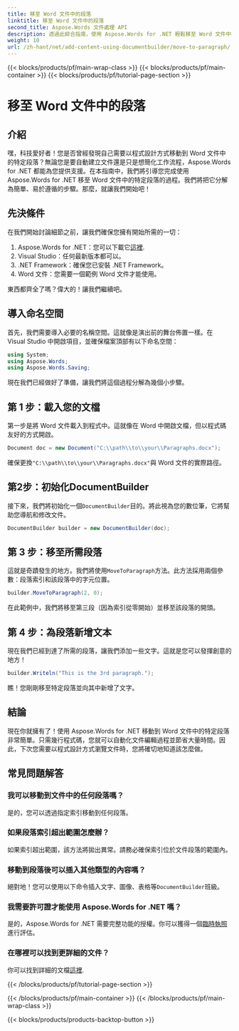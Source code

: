 ```yaml
---
title: 移至 Word 文件中的段落
linktitle: 移至 Word 文件中的段落
second_title: Aspose.Words 文件處理 API
description: 透過此綜合指南，使用 Aspose.Words for .NET 輕鬆移至 Word 文件中的特定段落。非常適合希望簡化文件工作流程的開發人員。
weight: 10
url: /zh-hant/net/add-content-using-documentbuilder/move-to-paragraph/
---
```


{{< blocks/products/pf/main-wrap-class >}}
{{< blocks/products/pf/main-container >}}
{{< blocks/products/pf/tutorial-page-section >}}

# 移至 Word 文件中的段落

## 介紹

嘿，科技愛好者！您是否曾經發現自己需要以程式設計方式移動到 Word 文件中的特定段落？無論您是要自動建立文件還是只是想簡化工作流程，Aspose.Words for .NET 都能為您提供支援。在本指南中，我們將引導您完成使用 Aspose.Words for .NET 移至 Word 文件中的特定段落的過程。我們將把它分解為簡單、易於遵循的步驟。那麼，就讓我們開始吧！

## 先決條件

在我們開始討論細節之前，讓我們確保您擁有開始所需的一切：

1.  Aspose.Words for .NET：您可以下載它[這裡](https://releases.aspose.com/words/net/).
2. Visual Studio：任何最新版本都可以。
3. .NET Framework：確保您已安裝 .NET Framework。
4. Word 文件：您需要一個範例 Word 文件才能使用。

東西都齊全了嗎？偉大的！讓我們繼續吧。

## 導入命名空間

首先，我們需要導入必要的名稱空間。這就像是演出前的舞台佈置一樣。在 Visual Studio 中開啟項目，並確保檔案頂部有以下命名空間：

```csharp
using System;
using Aspose.Words;
using Aspose.Words.Saving;
```

現在我們已經做好了準備，讓我們將這個過程分解為幾個小步驟。

## 第 1 步：載入您的文檔

第一步是將 Word 文件載入到程式中。這就像在 Word 中開啟文檔，但以程式碼友好的方式開啟。

```csharp
Document doc = new Document("C:\\path\\to\\your\\Paragraphs.docx");
```

確保更換`"C:\\path\\to\\your\\Paragraphs.docx"`與 Word 文件的實際路徑。

## 第2步：初始化DocumentBuilder

接下來，我們將初始化一個`DocumentBuilder`目的。將此視為您的數位筆，它將幫助您導航和修改文件。

```csharp
DocumentBuilder builder = new DocumentBuilder(doc);
```

## 第 3 步：移至所需段落

這就是奇蹟發生的地方。我們將使用`MoveToParagraph`方法。此方法採用兩個參數：段落索引和該段落中的字元位置。

```csharp
builder.MoveToParagraph(2, 0);
```

在此範例中，我們將移至第三段（因為索引從零開始）並移至該段落的開頭。

## 第 4 步：為段落新增文本

現在我們已經到達了所需的段落，讓我們添加一些文字。這就是您可以發揮創意的地方！

```csharp
builder.Writeln("This is the 3rd paragraph.");
```

瞧！您剛剛移至特定段落並向其中新增了文字。

## 結論

現在你就擁有了！使用 Aspose.Words for .NET 移動到 Word 文件中的特定段落非常簡單。只需幾行程式碼，您就可以自動化文件編輯過程並節省大量時間。因此，下次您需要以程式設計方式瀏覽文件時，您將確切地知道該怎麼做。

## 常見問題解答

### 我可以移動到文件中的任何段落嗎？
是的，您可以透過指定索引移動到任何段落。

### 如果段落索引超出範圍怎麼辦？
如果索引超出範圍，該方法將拋出異常。請務必確保索引位於文件段落的範圍內。

### 移動到段落後可以插入其他類型的內容嗎？
絕對地！您可以使用以下命令插入文字、圖像、表格等`DocumentBuilder`班級。

### 我需要許可證才能使用 Aspose.Words for .NET 嗎？
是的，Aspose.Words for .NET 需要完整功能的授權。你可以獲得一個[臨時執照](https://purchase.aspose.com/temporary-license/)進行評估。

### 在哪裡可以找到更詳細的文件？
你可以找到詳細的文檔[這裡](https://reference.aspose.com/words/net/).

{{< /blocks/products/pf/tutorial-page-section >}}

{{< /blocks/products/pf/main-container >}}
{{< /blocks/products/pf/main-wrap-class >}}

{{< blocks/products/products-backtop-button >}}
